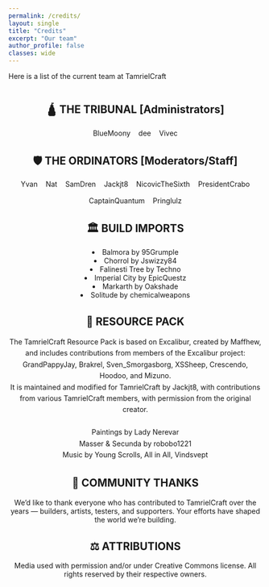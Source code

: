 ```yaml
---
permalink: /credits/
layout: single
title: "Credits"
excerpt: "Our team"
author_profile: false
classes: wide
---
```

<div class="page__content">

Here is a list of the current team at TamrielCraft

<div style="column-count: 2; column-width: 300px;">

  <div style="break-inside: avoid; page-break-inside: avoid; -webkit-column-break-inside: avoid; margin-bottom: 2rem;">
    <h2 style="text-align: center;">🛕 THE TRIBUNAL [Administrators]</h2>
    <div style="display: flex; flex-wrap: wrap; justify-content: center; gap: 1rem; text-align: center;">
      <span>BlueMoony</span>
      <span>dee</span>
      <span>Vivec</span>
    </div>
  </div>

<div style="break-inside: avoid; margin-bottom: 2rem;">
  <h2 style="text-align: center;">🛡️ THE ORDINATORS [Moderators/Staff]</h2>
  <div style="display: flex; flex-wrap: wrap; justify-content: center; gap: 1rem; text-align: center;">
    <span>Yvan</span>
    <span>Nat</span>
    <span>SamDren</span>
    <span>Jackjt8</span>
    <span>NicovicTheSixth</span>
    <span>PresidentCrabo</span>
    <span>CaptainQuantum</span>
    <span>Pringlulz</span>
  </div>
</div>

  <div style="break-inside: avoid; page-break-inside: avoid; -webkit-column-break-inside: avoid; margin-bottom: 2rem;">
    <h2 style="text-align: center;">🏛️ BUILD IMPORTS</h2>
    <ul style="text-align: center; list-style-position: inside; padding-left: 0;">
      <li>Balmora by 95Grumple</li>
      <li>Chorrol by Jswizzy84</li>
      <li>Falinesti Tree by Techno</li>
      <li>Imperial City by EpicQuestz</li>
      <li>Markarth by Oakshade</li>
      <li>Solitude by chemicalweapons</li>
    </ul>
  </div>

  <div style="break-inside: avoid; page-break-inside: avoid; -webkit-column-break-inside: avoid; margin-bottom: 2rem;">
    <h2 style="text-align: center;">🎨 RESOURCE PACK</h2>
    <p style="text-align: center; line-height: 1.6;">
      The TamrielCraft Resource Pack is based on Excalibur, created by Maffhew, and includes contributions from members of the Excalibur project: <br>
     GrandPappyJay, Brakrel, Sven_Smorgasborg, XSSheep, Crescendo, Hoodoo, and Mizuno. <br>
     It is maintained and modified for TamrielCraft by Jackjt8, with contributions from various TamrielCraft members, with permission from the original creator.<br>
     <br> 
      Paintings by Lady Nerevar<br>
      Masser & Secunda by robobo1221<br>
      Music by Young Scrolls, All in All, Vindsvept
    </p>
  </div>

  <div style="break-inside: avoid; page-break-inside: avoid; -webkit-column-break-inside: avoid; margin-bottom: 2rem;">
    <h2 style="text-align: center;">🙏 COMMUNITY THANKS</h2>
    <p style="text-align: center;">
      We’d like to thank everyone who has contributed to TamrielCraft over the years — builders, artists, testers, and supporters. Your efforts have shaped the world we’re building.
    </p>
  </div>

  <div style="break-inside: avoid; page-break-inside: avoid; -webkit-column-break-inside: avoid; margin-bottom: 2rem;">
    <h2 style="text-align: center;">⚖️ ATTRIBUTIONS</h2>
    <p style="text-align: center;">
      Media used with permission and/or under Creative Commons license.  
      All rights reserved by their respective owners.
    </p>
  </div>

</div>

</div>

